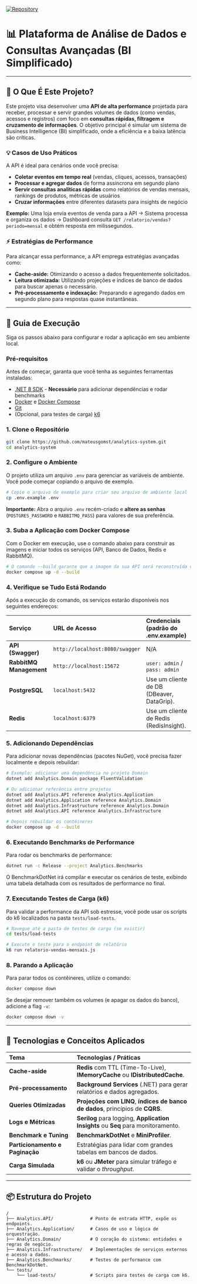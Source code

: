 [![Repository](https://img.shields.io/badge/GitHub-analytics--system-blue?logo=github)](https://github.com/mateusgomst/analytics-system)

# 📊 Plataforma de Análise de Dados e Consultas Avançadas (BI Simplificado)

-----

## 🎯 O Que É Este Projeto?

Este projeto visa desenvolver uma **API de alta performance** projetada para receber, processar e servir grandes volumes de dados (como vendas, acessos e registros) com foco em **consultas rápidas, filtragem e cruzamento de informações**. O objetivo principal é simular um sistema de Business Intelligence (BI) simplificado, onde a eficiência e a baixa latência são críticas.

### 💡 Casos de Uso Práticos

A API é ideal para cenários onde você precisa:

- **Coletar eventos em tempo real** (vendas, cliques, acessos, transações)
- **Processar e agregar dados** de forma assíncrona em segundo plano
- **Servir consultas analíticas rápidas** como relatórios de vendas mensais, rankings de produtos, métricas de usuários
- **Cruzar informações** entre diferentes datasets para insights de negócio

**Exemplo:** Uma loja envia eventos de venda para a API → Sistema processa e organiza os dados → Dashboard consulta `GET /relatorio/vendas?periodo=mensal` e obtém resposta em milissegundos.

### ⚡ Estratégias de Performance

Para alcançar essa performance, a API emprega estratégias avançadas como:

- **Cache-aside:** Otimizando o acesso a dados frequentemente solicitados.
- **Leitura otimizada:** Utilizando projeções e índices de banco de dados para buscar apenas o necessário.
- **Pré-processamento e indexação:** Preparando e agregando dados em segundo plano para respostas quase instantâneas.

-----

## 🚀 Guia de Execução

Siga os passos abaixo para configurar e rodar a aplicação em seu ambiente local.

### Pré-requisitos

Antes de começar, garanta que você tenha as seguintes ferramentas instaladas:

* [.NET 8 SDK](https://dotnet.microsoft.com/download/dotnet/8.0) - **Necessário** para adicionar dependências e rodar benchmarks
* [Docker](https://www.docker.com/products/docker-desktop/) e [Docker Compose](https://docs.docker.com/compose/install/)
* [Git](https://git-scm.com/downloads/)
* (Opcional, para testes de carga) [k6](https://k6.io/docs/getting-started/installation/)

### 1. Clone o Repositório

```bash
git clone https://github.com/mateusgomst/analytics-system.git
cd analytics-system
```

### 2. Configure o Ambiente

O projeto utiliza um arquivo `.env` para gerenciar as variáveis de ambiente. Você pode começar copiando o arquivo de exemplo.

```bash
# Copie o arquivo de exemplo para criar seu arquivo de ambiente local
cp .env.example .env
```

**Importante:** Abra o arquivo `.env` recém-criado e **altere as senhas** (`POSTGRES_PASSWORD` e `RABBITMQ_PASS`) para valores de sua preferência.

### 3. Suba a Aplicação com Docker Compose

Com o Docker em execução, use o comando abaixo para construir as imagens e iniciar todos os serviços (API, Banco de Dados, Redis e RabbitMQ).

```bash
# O comando --build garante que a imagem da sua API será reconstruída caso haja mudanças no código.
docker compose up -d --build
```

### 4. Verifique se Tudo Está Rodando

Após a execução do comando, os serviços estarão disponíveis nos seguintes endereços:

| Serviço | URL de Acesso | Credenciais (padrão do .env.example) |
|:---|:---|:---|
| **API (Swagger)** | `http://localhost:8080/swagger` | N/A |
| **RabbitMQ Management** | `http://localhost:15672` | `user: admin` / `pass: admin` |
| **PostgreSQL** | `localhost:5432` | Use um cliente de DB (DBeaver, DataGrip). |
| **Redis** | `localhost:6379` | Use um cliente de Redis (RedisInsight). |

### 5. Adicionando Dependências

Para adicionar novas dependências (pacotes NuGet), você precisa fazer localmente e depois rebuildar:

```bash
# Exemplo: adicionar uma dependência no projeto Domain
dotnet add Analytics.Domain package FluentValidation

# Ou adicionar referência entre projetos
dotnet add Analytics.API reference Analytics.Application
dotnet add Analytics.Application reference Analytics.Domain
dotnet add Analytics.Infrastructure reference Analytics.Domain
dotnet add Analytics.API reference Analytics.Infrastructure

# Depois rebuildar os contêineres
docker compose up -d --build
```

### 6. Executando Benchmarks de Performance

Para rodar os benchmarks de performance:

```bash
dotnet run -c Release --project Analytics.Benchmarks
```

O BenchmarkDotNet irá compilar e executar os cenários de teste, exibindo uma tabela detalhada com os resultados de performance no final.

### 7. Executando Testes de Carga (k6)

Para validar a performance da API sob estresse, você pode usar os scripts do k6 localizados na pasta `tests/load-tests`.

```bash
# Navegue até a pasta de testes de carga (se existir)
cd tests/load-tests

# Execute o teste para o endpoint de relatório
k6 run relatorio-vendas-mensais.js
```

### 8. Parando a Aplicação

Para parar todos os contêineres, utilize o comando:

```bash
docker compose down
```

Se desejar remover também os volumes (e apagar os dados do banco), adicione a flag `-v`:

```bash
docker compose down -v
```

-----

## 🧠 Tecnologias e Conceitos Aplicados

| Tema | Tecnologias / Práticas |
|:---|:---|
| **Cache-aside** | **Redis** com TTL (Time-To-Live), **IMemoryCache** ou **IDistributedCache**. |
| **Pré-processamento** | **Background Services** (.NET) para gerar relatórios e dados agregados. |
| **Queries Otimizadas** | **Projeções com LINQ**, **índices de banco de dados**, princípios de **CQRS**. |
| **Logs e Métricas** | **Serilog** para logging, **Application Insights** ou **Seq** para monitoramento. |
| **Benchmark e Tuning** | **BenchmarkDotNet** e **MiniProfiler**. |
| **Particionamento e Paginação** | Estratégias para lidar com grandes tabelas em bancos de dados. |
| **Carga Simulada** | **k6** ou **JMeter** para simular tráfego e validar o *throughput*. |

-----

## 📦 Estrutura do Projeto

```
/
├── Analytics.API/              # Ponto de entrada HTTP, expõe os endpoints.
├── Analytics.Application/      # Casos de uso e lógica de orquestração.
├── Analytics.Domain/           # O coração do sistema: entidades e regras de negócio.
├── Analytics.Infrastructure/   # Implementações de serviços externos e acesso a dados.
├── Analytics.Benchmarks/       # Testes de performance com BenchmarkDotNet.
└── tests/
    └── load-tests/             # Scripts para testes de carga com k6.
```